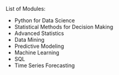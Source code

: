 List of Modules:
* Python for Data Science
* Statistical Methods for Decision Making
* Advanced Statistics
* Data Mining
* Predictive Modeling
* Machine Learning
* SQL
* Time Series Forecasting
